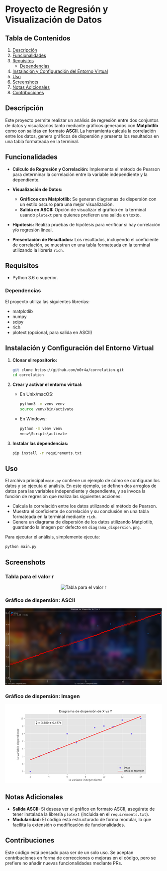 # Proyecto de Regresión y Visualización de Datos

## Tabla de Contenidos

1. [Descripción](#descripción)
2. [Funcionalidades](#funcionalidades)
3. [Requisitos](#requisitos)
   - [Dependencias](#dependencias)
4. [Instalación y Configuración del Entorno Virtual](#instalación-y-configuración-del-entorno-virtual)
5. [Uso](#uso)
6. [Screenshots](#screenshots)
7. [Notas Adicionales](#notas-adicionales)
8. [Contribuciones](#contribuciones)

## Descripción

Este proyecto permite realizar un análisis de regresión entre dos conjuntos de datos y visualizarlos tanto mediante gráficos generados con **Matplotlib** como con salidas en formato **ASCII**. La herramienta calcula la correlación entre los datos, genera gráficos de dispersión y presenta los resultados en una tabla formateada en la terminal.

## Funcionalidades

- **Cálculo de Regresión y Correlación:**
  Implementa el método de Pearson para determinar la correlación entre la variable independiente y la dependiente.

- **Visualización de Datos:**
  - **Gráficos con Matplotlib:** Se generan diagramas de dispersión con un estilo oscuro para una mejor visualización.
  - **Salida en ASCII:** Opción de visualizar el gráfico en la terminal usando `plotext` para quienes prefieren una salida en texto.

- **Hipótesis:**
  Realiza pruebas de hipótesis para verificar si hay correlación y/o regresión lineal.

- **Presentación de Resultados:**
  Los resultados, incluyendo el coeficiente de correlación, se muestran en una tabla formateada en la terminal utilizando la librería `rich`.

## Requisitos

- Python 3.6 o superior.

### Dependencias

El proyecto utiliza las siguientes librerías:
- matplotlib
- numpy
- scipy
- rich
- plotext (opcional, para salida en ASCII)

## Instalación y Configuración del Entorno Virtual

1. **Clonar el repositorio:**

   ```bash
   git clone https://github.com/m0r4a/correlation.git
   cd correlation
   ```

2. **Crear y activar el entorno virtual:**

   - En Unix/macOS:
     ```bash
     python3 -m venv venv
     source venv/bin/activate

     ```
   - En Windows:
     ```bash
     python -m venv venv
     venv\Scripts\activate
     ```

3. **Instalar las dependencias:**

   ```bash
   pip install -r requirements.txt
   ```

## Uso

El archivo principal `main.py` contiene un ejemplo de cómo se configuran los datos y se ejecuta el análisis. En este ejemplo, se definen dos arreglos de datos para las variables independiente y dependiente, y se invoca la función de regresión que realiza las siguientes acciones:

- Calcula la correlación entre los datos utilizando el método de Pearson.
- Muestra el coeficiente de correlación y su conclusión en una tabla formateada en la terminal mediante `rich`.
- Genera un diagrama de dispersión de los datos utilizando Matplotlib, guardando la imagen por defecto en `diagrama_dispersion.png`.

Para ejecutar el análisis, simplemente ejecuta:

```bash
python main.py
```

## Screenshots

### Tabla para el valor r

<p align="center">
    <img src="resources/table.png" alt="Tabla para el valor r"/>
</p>

### Gráfico de dispersión: ASCII

<p align="center">
    <img src="resources/graphic_ascii.png" alt="Gráfico de dispersión en ASCII"/>
</p>

### Gráfico de dispersión: Imagen

<p align="center">
    <img src="resources/graphic_image.png" alt="Imagen del gráfico de dispersión"/>
</p>

## Notas Adicionales

- **Salida ASCII:** Si deseas ver el gráfico en formato ASCII, asegúrate de tener instalada la librería `plotext` (incluida en el `requirements.txt`).
- **Modularidad:** El código está estructurado de forma modular, lo que facilita la extensión o modificación de funcionalidades.

## Contribuciones

Este código está pensado para ser de un solo uso. Se aceptan contribuciones en forma de correcciones o mejoras en el código, pero se prefiere no añadir nuevas funcionalidades mediante PRs.
```
